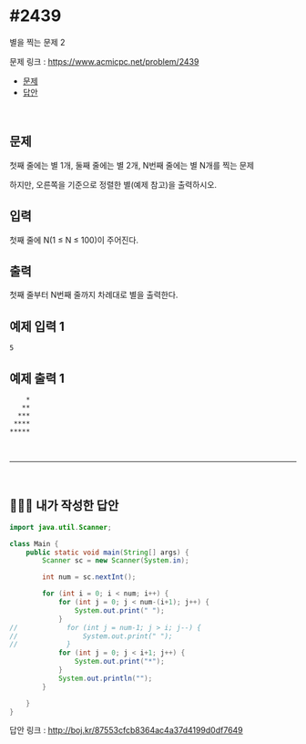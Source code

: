 # #2439

별을 찍는 문제 2

문제 링크 : https://www.acmicpc.net/problem/2439

- [문제](#quiz)
- [답안](#answer)

<br>

## <a name="quiz"></a>문제

첫째 줄에는 별 1개, 둘째 줄에는 별 2개, N번째 줄에는 별 N개를 찍는 문제

하지만, 오른쪽을 기준으로 정렬한 별(예제 참고)을 출력하시오.

## 입력

첫째 줄에 N(1 ≤ N ≤ 100)이 주어진다.

## 출력

첫째 줄부터 N번째 줄까지 차례대로 별을 출력한다.

## 예제 입력 1

```
5
```

## 예제 출력 1

```
    *
   **
  ***
 ****
*****
```

<br>

------

<br>

## <a name="answer"></a>🙆🏻‍♂️ 내가 작성한 답안

```java
import java.util.Scanner;

class Main {
    public static void main(String[] args) {
        Scanner sc = new Scanner(System.in);

        int num = sc.nextInt();

        for (int i = 0; i < num; i++) {
            for (int j = 0; j < num-(i+1); j++) {
                System.out.print(" ");
            }
//            for (int j = num-1; j > i; j--) {
//                System.out.print(" ");
//            }
            for (int j = 0; j < i+1; j++) {
                System.out.print("*");
            }
            System.out.println("");
        }

    }
}
```

답안 링크 : http://boj.kr/87553cfcb8364ac4a37d4199d0df7649

<br>

<br>